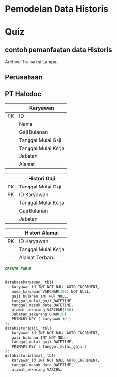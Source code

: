 # Pemodelan Data Historis

# Quiz

## contoh pemanfaatan data Historis
Archive Transaksi Lampau
## Perusahaan
## PT Halodoc


||Karyawan|
|---|---|
|PK|ID|
||Nama|
||Gaji Bulanan|
||Tanggal Mulai Gaji|
||Tanggal Mulai Kerja|
||Jabatan|
||Alamat|






||Histori Gaji|
|---|---|
|PK|Tanggal Mulai Gaji|
|PK|ID Karyawan|
||Tanggal Mulai Kerja|
||Gaji Bulanan|
||Jabatan|

||Histori Alamat|
|---|---|
|PK|ID Karyawan|
||Tanggal Mulai Kerja|
||Alamat Terbaru|



```sql
CREATE TABLE
```
```python

databasekaryawan_ tbl(
   karyawan_id INT NOT NULL AUTO_INCREMENT,
   nama_karyawan VARCHAR(100) NOT NULL,
   gaji bulanan INT NOT NULL,
   tanggal_mulai_gaji_DATETIME,
   tanggal_masuk_date DATETIME,
   alamat_sekarang VARCHAR(100)
   Jabatan_sekarang CHAR(20)
   PRIMARY KEY ( karyawan_id )
);
datahistorigaji_ tbl(
   karyawan_id INT NOT NULL AUTO_INCREMENT,
   gaji bulanan INT NOT NULL,
   tanggal_mulai_gaji_DATETIME,
   PRIMARY KEY ( tanggal_mulai_gaji )
);
datahistorialamat_ tbl(
   karyawan_id INT NOT NULL AUTO_INCREMENT,
   tanggal_masuk_date DATETIME,
   alamat_sekarang VARCHA…
